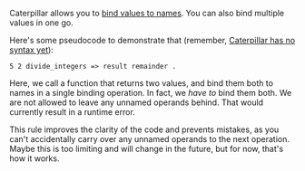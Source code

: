 Caterpillar allows you to [bind values to names](/daily/2024-06-23). You can
also bind multiple values in one go.

Here's some pseudocode to demonstrate that (remember,
[Caterpillar has no syntax yet][Caterpillar code]):

```
5 2 divide_integers => result remainder .
```

Here, we call a function that returns two values, and bind them both to names in
a single binding operation. In fact, we _have to_ bind them both. We are not
allowed to leave any unnamed operands behind. That would currently result in a
runtime error.

This rule improves the clarity of the code and prevents mistakes, as you can't
accidentally carry over any unnamed operands to the next operation. Maybe this
is too limiting and will change in the future, but for now, that's how it works.

[Caterpillar code]: https://github.com/hannobraun/crosscut/blob/3048ce2d6f362b7cb4c8ab6a5fc6fc47747fb130/crates/capi/src/games/snake.rs
